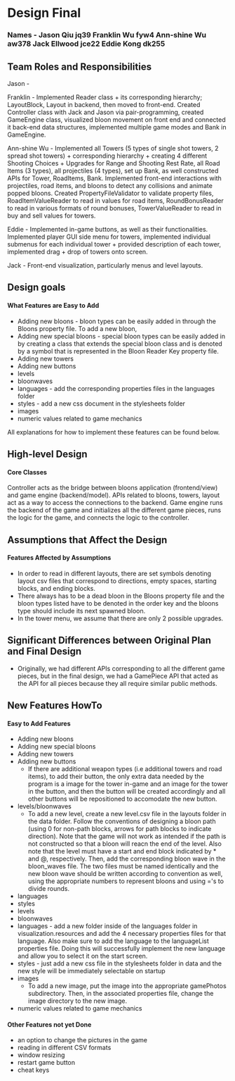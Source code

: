 # Design Final
### Names - Jason Qiu jq39 Franklin Wu fyw4 Ann-shine Wu aw378 Jack Ellwood jce22 Eddie Kong dk255

## Team Roles and Responsibilities

Jason -

Franklin - Implemented Reader class + its corresponding hierarchy; LayoutBlock, Layout in backend,
then moved to front-end. Created Controller class with Jack and Jason via pair-programming,
created GameEngine class, visualized bloon movement on front end and connected it back-end data 
structures, implemented multiple game modes and Bank in GameEngine.   

Ann-shine Wu - Implemented all Towers (5 types of single shot towers, 2 spread shot towers) + corresponding hierarchy + creating 4 different Shooting Choices + Upgrades for Range and Shooting Rest Rate, all Road Items (3 types), all projectiles (4 types), set up Bank, as well constructed APIs for Tower, RoadItems, Bank. Implemented front-end interactions with projectiles, road items, and bloons to detect any collisions and animate popped bloons. Created PropertyFileValidator to validate property files, RoadItemValueReader to read in values for road items, RoundBonusReader to read in various formats of round bonuses, TowerValueReader to read in buy and sell values for towers.

Eddie - Implemented in-game buttons, as well as their functionalities. Implemented player 
GUI side menu for towers, implemented individual submenus for each individual tower + provided
description of each tower, implemented drag + drop of towers onto screen.

Jack - Front-end visualization, particularly menus and level layouts.


## Design goals

#### What Features are Easy to Add
* Adding new bloons - bloon types can be easily added in through the Bloons property file. To add
a new bloon, 
* Adding new special bloons - special bloon types can be easily added in by creating a class that extends
the special bloon class and is denoted by a symbol that is represented in the Bloon Reader Key
property file. 
* Adding new towers
* Adding new buttons
* levels 
* bloonwaves
* languages - add the corresponding properties files in the languages folder
* styles - add a new css document in the stylesheets folder
* images
* numeric values related to game mechanics

All explanations for how to implement these features can be found below.

## High-level Design

#### Core Classes
Controller acts as the bridge between bloons application (frontend/view) and game engine (backend/model).
APIs related to bloons, towers, layout act as a way to access the connections to the backend.
Game engine runs the backend of the game and initializes all the different game pieces, runs the logic
for the game, and connects the logic to the controller.

## Assumptions that Affect the Design

#### Features Affected by Assumptions
* In order to read in different layouts, there are set symbols denoting layout csv files that correspond
to directions, empty spaces, starting blocks, and ending blocks.
* There always has to be a dead bloon in the Bloons property file and the bloon types listed have to
be denoted in the order key and the bloons type should include its next spawned bloon.
* In the tower menu, we assume that there are only 2 possible upgrades.

## Significant Differences between Original Plan and Final Design
* Originally, we had different APIs corresponding to all the different game pieces, but in the final 
design, we had a GamePiece API that acted as the API for all pieces because they all require similar
public methods.

## New Features HowTo

#### Easy to Add Features
* Adding new bloons 
* Adding new special bloons
* Adding new towers
* Adding new buttons
    * If there are additional weapon types (i.e additional towers and road items), to add their
    button, the only extra data needed by the program is a image for the tower in-game and
    an image for the tower in the button, and then the button will be created accordingly and all
    other buttons will be repositioned to accomodate the new button.
* levels/bloonwaves
    * To add a new level, create a new level.csv file in the layouts folder in the data folder. Follow
    the conventions of designing a bloon path (using 0 for non-path blocks, arrows for path blocks to 
    indicate direction). Note that the game will not work as intended if the path is not constructed
    so that a bloon will reacn the end of the level. Also note that the level must have a start and end
    block indicated by * and @, respectively. Then, add the corresponding bloon wave in the bloon_waves
    file. The two files must be named identically and the new bloon wave should be written according
    to convention as well, using the appropriate numbers to represent bloons and using ='s to 
    divide rounds.
* languages
* styles
* levels 
* bloonwaves
* languages - add a new folder inside of the languages folder in visualization.resources and add the 4 necessary properties files for that language.  Also make sure to add the language
to the languageList properties file.  Doing this will successfully implement the new language and allow you to select it on the start screen.
* styles - just add a new css file in the stylesheets folder in data and the new style will be immediately selectable on startup
* images
    * To add a new image, put the image into the appropriate gamePhotos subdirectory. Then, 
    in the associated properties file, change the image directory to the new image. 
* numeric values related to game mechanics

#### Other Features not yet Done
* an option to change the pictures in the game
* reading in different CSV formats
* window resizing
* restart game button
* cheat keys
